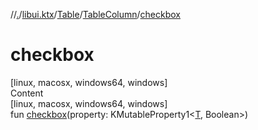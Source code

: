 //[.](../../../index.md)/[libui.ktx](../../index.md)/[Table](../index.md)/[TableColumn](index.md)/[checkbox](checkbox.md)



# checkbox  
[linux, macosx, windows64, windows]  
Content  
[linux, macosx, windows64, windows]  
fun [checkbox](checkbox.md)(property: KMutableProperty1<[T](../index.md), Boolean>)  



